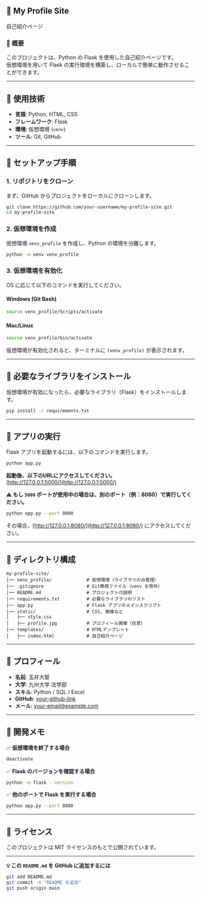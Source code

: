 ## **📌 My Profile Site**
自己紹介ページ

### **🔹 概要**
このプロジェクトは、Python の Flask を使用した自己紹介ページです。  
仮想環境を用いて Flask の実行環境を構築し、ローカルで簡単に動作させることができます。

---

## **🔹 使用技術**
- **言語**: Python, HTML, CSS
- **フレームワーク**: Flask
- **環境**: 仮想環境 (`venv`)
- **ツール**: Git, GitHub

---

## **🔹 セットアップ手順**
### **1. リポジトリをクローン**
まず、GitHub からプロジェクトをローカルにクローンします。

```sh
git clone https://github.com/your-username/my-profile-site.git
cd my-profile-site
```

### **2. 仮想環境を作成**
仮想環境 `venv_profile` を作成し、Python の環境を分離します。

```sh
python -m venv venv_profile
```

### **3. 仮想環境を有効化**
OS に応じて以下のコマンドを実行してください。

#### **Windows (Git Bash)**
```sh
source venv_profile/Scripts/activate
```

#### **Mac/Linux**
```sh
source venv_profile/bin/activate
```

仮想環境が有効化されると、ターミナルに `(venv_profile)` が表示されます。

---

## **🔹 必要なライブラリをインストール**
仮想環境が有効になったら、必要なライブラリ（Flask）をインストールします。

```sh
pip install -r requirements.txt
```

---

## **🔹 アプリの実行**
Flask アプリを起動するには、以下のコマンドを実行します。

```sh
python app.py
```

**起動後、以下のURLにアクセスしてください。**  
[http://127.0.0.1:5000/](http://127.0.0.1:5000/)

**⚠️ もし `5000` ポートが使用中の場合は、別のポート（例：8080）で実行してください。**
```sh
python app.py --port 8080
```
その場合、[http://127.0.0.1:8080/](http://127.0.0.1:8080/) にアクセスしてください。

---

## **🔹 ディレクトリ構成**
```
my-profile-site/
│── venv_profile/             # 仮想環境（ライブラリのみ管理）
│── .gitignore                # Git無視ファイル（venv を除外）
│── README.md                 # プロジェクトの説明
│── requirements.txt          # 必要なライブラリのリスト
│── app.py                    # Flask アプリのメインスクリプト
│── static/                   # CSS, 画像など
│   ├── style.css
│   ├── profile.jpg           # プロフィール画像（任意）
│── templates/                # HTMLテンプレート
│   ├── index.html            # 自己紹介ページ
```

---

## **🔹 プロフィール**
- **名前**: 玉井大智
- **大学**: 九州大学 法学部
- **スキル**: Python / SQL / Excel
- **GitHub**: [your-github-link](https://github.com/your-github)
- **メール**: your-email@example.com

---

## **🔹 開発メモ**
✅ **仮想環境を終了する場合**
```sh
deactivate
```

✅ **Flask のバージョンを確認する場合**
```sh
python -m flask --version
```

✅ **他のポートで Flask を実行する場合**
```sh
python app.py --port 8080
```

---

## **🔹 ライセンス**
このプロジェクトは MIT ライセンスのもとで公開されています。

---

**💡 この `README.md` を GitHub に追加するには**
```sh
git add README.md
git commit -m "README を追加"
git push origin main
```
